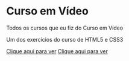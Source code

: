 # Curso em Vídeo
 Todos os cursos que eu fiz do Curso em Vídeo
 <p>Um dos exercícios do curso de HTML5 e CSS3</p>
 <a href="https://emannuelop.github.io/Curso-em-Video/Curso-de-HTML5-e-CSS3/M%C3%B3dulos/M%C3%B3dulo-02/Desafios/d010/d010/android.html">Clique aqui para ver</a>
 <a href="https://emannuelop.github.io/Curso-em-Video/Curso-de-HTML5-e-CSS3/M%C3%B3dulos/M%C3%B3dulo-02/Desafios/d012/d012/index.html">Clique aqui para ver</a>
